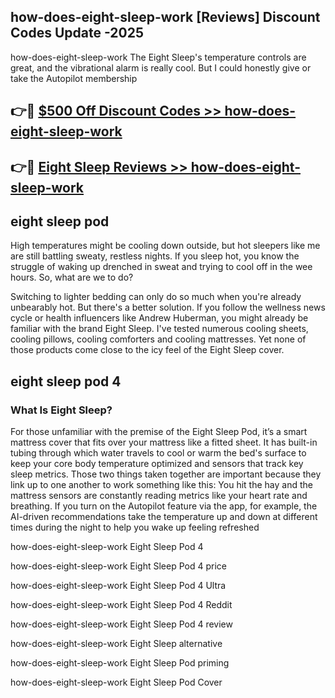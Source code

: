 ## how-does-eight-sleep-work [Reviews​] Discount Codes Update -2025

how-does-eight-sleep-work The Eight Sleep's temperature controls are great, and the vibrational alarm is really cool. But I could honestly give or take the Autopilot membership

## 👉🔴 [$500 Off Discount Codes >> how-does-eight-sleep-work](http://download.freeplayer.one?title=how-does-eight-sleep-work&ref=18-ES)

## 👉🔴 [Eight Sleep Reviews >> how-does-eight-sleep-work](http://download.freeplayer.one?title=how-does-eight-sleep-work&ref=18-ES)

## eight sleep pod

High temperatures might be cooling down outside, but hot sleepers like me are still battling sweaty, restless nights. If you sleep hot, you know the struggle of waking up drenched in sweat and trying to cool off in the wee hours. So, what are we to do?

Switching to lighter bedding can only do so much when you're already unbearably hot. But there's a better solution. If you follow the wellness news cycle or health influencers like Andrew Huberman, you might already be familiar with the brand Eight Sleep. I've tested numerous cooling sheets, cooling pillows, cooling comforters and cooling mattresses. Yet none of those products come close to the icy feel of the Eight Sleep cover.

## eight sleep pod 4

### What Is Eight Sleep?

For those unfamiliar with the premise of the Eight Sleep Pod, it’s a smart mattress cover that fits over your mattress like a fitted sheet. It has built-in tubing through which water travels to cool or warm the bed's surface to keep your core body temperature optimized and sensors that track key sleep metrics. Those two things taken together are important because they link up to one another to work something like this: You hit the hay and the mattress sensors are constantly reading metrics like your heart rate and breathing. If you turn on the Autopilot feature via the app, for example, the AI-driven recommendations take the temperature up and down at different times during the night to help you wake up feeling refreshed

how-does-eight-sleep-work Eight Sleep Pod 4

how-does-eight-sleep-work Eight Sleep Pod 4 price

how-does-eight-sleep-work Eight Sleep Pod 4 Ultra

how-does-eight-sleep-work Eight Sleep Pod 4 Reddit

how-does-eight-sleep-work Eight Sleep Pod 4 review

how-does-eight-sleep-work Eight Sleep alternative

how-does-eight-sleep-work Eight Sleep Pod priming

how-does-eight-sleep-work Eight Sleep Pod Cover